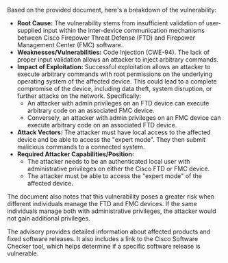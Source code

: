 Based on the provided document, here's a breakdown of the vulnerability:

*   **Root Cause:** The vulnerability stems from insufficient validation of user-supplied input within the inter-device communication mechanisms between Cisco Firepower Threat Defense (FTD) and Firepower Management Center (FMC) software.
*   **Weaknesses/Vulnerabilities:** Code Injection (CWE-94). The lack of proper input validation allows an attacker to inject arbitrary commands.
*  **Impact of Exploitation:** Successful exploitation allows an attacker to execute arbitrary commands with root permissions on the underlying operating system of the affected device. This could lead to a complete compromise of the device, including data theft, system disruption, or further attacks on the network. Specifically:
    *   An attacker with admin privileges on an FTD device can execute arbitrary code on an associated FMC device.
    *   Conversely, an attacker with admin privileges on an FMC device can execute arbitrary code on an associated FTD device.
*   **Attack Vectors:** The attacker must have local access to the affected device and be able to access the "expert mode". They then submit malicious commands to a connected system.
*   **Required Attacker Capabilities/Position:**
    *   The attacker needs to be an authenticated local user with administrative privileges on either the Cisco FTD or FMC device.
    *   The attacker must be able to access the "expert mode" of the affected device.

The document also notes that this vulnerability poses a greater risk when different individuals manage the FTD and FMC devices. If the same individuals manage both with administrative privileges, the attacker would not gain additional privileges.

The advisory provides detailed information about affected products and fixed software releases. It also includes a link to the Cisco Software Checker tool, which helps determine if a specific software release is vulnerable.